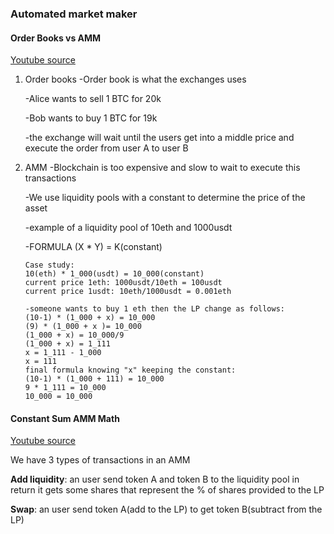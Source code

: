 ### Automated market maker

#### Order Books vs AMM

[Youtube source](https://www.youtube.com/watch?v=Ui1TBPdnEJU)

1.  Order books
    -Order book is what the exchanges uses

    -Alice wants to sell 1 BTC for 20k

    -Bob wants to buy 1 BTC for 19k

    -the exchange will wait until the users get into a middle price and execute the order from user A to user B

2.  AMM
    -Blockchain is too expensive and slow to wait to execute this transactions

    -We use liquidity pools with a constant to determine the price of the asset

    -example of a liquidity pool of 10eth and 1000usdt

    -FORMULA (X \* Y) = K(constant)

        Case study:
        10(eth) * 1_000(usdt) = 10_000(constant)
        current price 1eth: 1000usdt/10eth = 100usdt
        current price 1usdt: 10eth/1000usdt = 0.001eth

        -someone wants to buy 1 eth then the LP change as follows:
        (10-1) * (1_000 + x) = 10_000
        (9) * (1_000 + x )= 10_000
        (1_000 + x) = 10_000/9
        (1_000 + x) = 1_111
        x = 1_111 - 1_000
        x = 111
        final formula knowing "x" keeping the constant:
        (10-1) * (1_000 + 111) = 10_000
        9 * 1_111 = 10_000
        10_000 = 10_000

#### Constant Sum AMM Math

[Youtube source](https://www.youtube.com/watch?v=-JhgcqvyYeM)

We have 3 types of transactions in an AMM

**Add liquidity**: an user send token A and token B to the liquidity pool
in return it gets some shares that represent the % of shares provided to the LP

**Swap**: an user send token A(add to the LP) to get token B(subtract from the LP)
